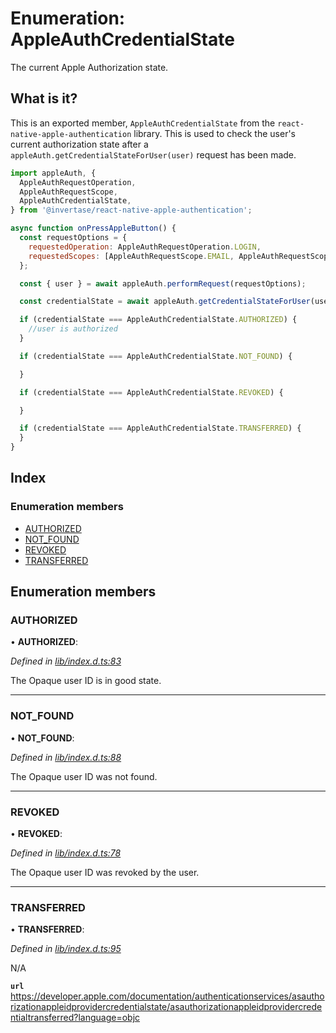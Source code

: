 # Enumeration: AppleAuthCredentialState

The current Apple Authorization state.

## What is it?

This is an exported member, `AppleAuthCredentialState` from the `react-native-apple-authentication` library. This is used to
check the user's current authorization state after a `appleAuth.getCredentialStateForUser(user)` request has been made.

```js
import appleAuth, {
  AppleAuthRequestOperation,
  AppleAuthRequestScope,
  AppleAuthCredentialState,
} from '@invertase/react-native-apple-authentication';

async function onPressAppleButton() {
  const requestOptions = {
    requestedOperation: AppleAuthRequestOperation.LOGIN,
    requestedScopes: [AppleAuthRequestScope.EMAIL, AppleAuthRequestScope.FULL_NAME],
  };

  const { user } = await appleAuth.performRequest(requestOptions);

  const credentialState = await appleAuth.getCredentialStateForUser(user);

  if (credentialState === AppleAuthCredentialState.AUTHORIZED) {
    //user is authorized
  }

  if (credentialState === AppleAuthCredentialState.NOT_FOUND) {

  }

  if (credentialState === AppleAuthCredentialState.REVOKED) {

  }

  if (credentialState === AppleAuthCredentialState.TRANSFERRED) {
  }
}
```

## Index

### Enumeration members

- [AUTHORIZED](_lib_index_d_.rnappleauth.appleauthcredentialstate.md#authorized)
- [NOT_FOUND](_lib_index_d_.rnappleauth.appleauthcredentialstate.md#not_found)
- [REVOKED](_lib_index_d_.rnappleauth.appleauthcredentialstate.md#revoked)
- [TRANSFERRED](_lib_index_d_.rnappleauth.appleauthcredentialstate.md#transferred)

## Enumeration members

### AUTHORIZED

• **AUTHORIZED**:

_Defined in [lib/index.d.ts:83](https://github.com/invertase/react-native-apple-authentication/blob/2b75721d/lib/index.d.ts#L83)_

The Opaque user ID is in good state.

---

### NOT_FOUND

• **NOT_FOUND**:

_Defined in [lib/index.d.ts:88](https://github.com/invertase/react-native-apple-authentication/blob/2b75721d/lib/index.d.ts#L88)_

The Opaque user ID was not found.

---

### REVOKED

• **REVOKED**:

_Defined in [lib/index.d.ts:78](https://github.com/invertase/react-native-apple-authentication/blob/2b75721d/lib/index.d.ts#L78)_

The Opaque user ID was revoked by the user.

---

### TRANSFERRED

• **TRANSFERRED**:

_Defined in [lib/index.d.ts:95](https://github.com/invertase/react-native-apple-authentication/blob/2b75721d/lib/index.d.ts#L95)_

N/A

**`url`** https://developer.apple.com/documentation/authenticationservices/asauthorizationappleidprovidercredentialstate/asauthorizationappleidprovidercredentialtransferred?language=objc
